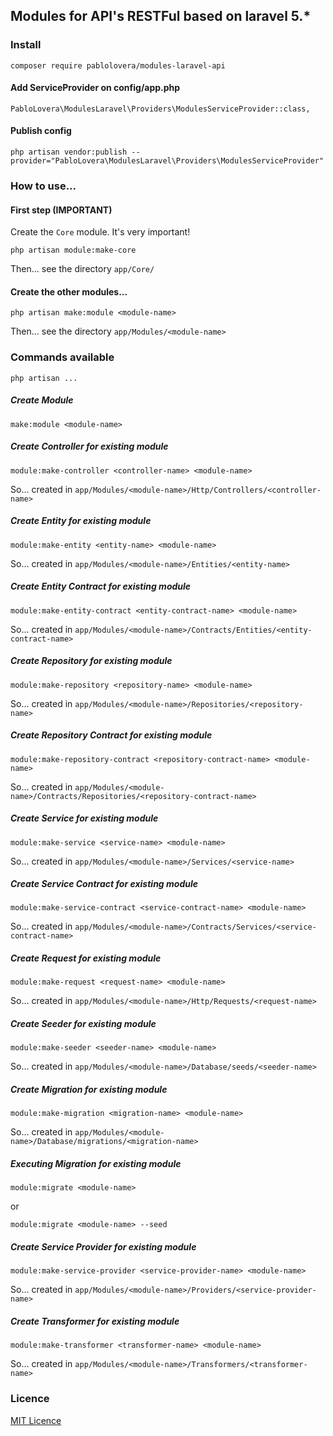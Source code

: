 ## Modules for API's RESTFul based on laravel 5.*

### Install

```
composer require pablolovera/modules-laravel-api
```

#### Add ServiceProvider on config/app.php

```
PabloLovera\ModulesLaravel\Providers\ModulesServiceProvider::class,
```

#### Publish config
```
php artisan vendor:publish --provider="PabloLovera\ModulesLaravel\Providers\ModulesServiceProvider"
```

### How to use...

#### First step (IMPORTANT)
Create the `Core` module. It's very important!
```
php artisan module:make-core
```
Then... see the directory `app/Core/`

#### Create the other modules...

```
php artisan make:module <module-name>
```
Then... see the directory `app/Modules/<module-name>`

### Commands available

`php artisan ...`

##### Create Module
```
make:module <module-name>
```

##### Create Controller for existing module
```
module:make-controller <controller-name> <module-name>
```
So... created in `app/Modules/<module-name>/Http/Controllers/<controller-name>`

##### Create Entity for existing module
```
module:make-entity <entity-name> <module-name>
```
So... created in `app/Modules/<module-name>/Entities/<entity-name>`

##### Create Entity Contract for existing module
```
module:make-entity-contract <entity-contract-name> <module-name>
```
So... created in `app/Modules/<module-name>/Contracts/Entities/<entity-contract-name>`

##### Create Repository for existing module
```
module:make-repository <repository-name> <module-name>
```
So... created in `app/Modules/<module-name>/Repositories/<repository-name>`

##### Create Repository Contract for existing module
```
module:make-repository-contract <repository-contract-name> <module-name>
```
So... created in `app/Modules/<module-name>/Contracts/Repositories/<repository-contract-name>`

##### Create Service for existing module
```
module:make-service <service-name> <module-name>
```
So... created in `app/Modules/<module-name>/Services/<service-name>`

##### Create Service Contract for existing module
```
module:make-service-contract <service-contract-name> <module-name>
```
So... created in `app/Modules/<module-name>/Contracts/Services/<service-contract-name>`

##### Create Request for existing module
```
module:make-request <request-name> <module-name>
```
So... created in `app/Modules/<module-name>/Http/Requests/<request-name>`

##### Create Seeder for existing module
```
module:make-seeder <seeder-name> <module-name>
```
So... created in `app/Modules/<module-name>/Database/seeds/<seeder-name>`

##### Create Migration for existing module
```
module:make-migration <migration-name> <module-name>
```
So... created in `app/Modules/<module-name>/Database/migrations/<migration-name>`

##### Executing Migration for existing module
```
module:migrate <module-name>
```
or
```
module:migrate <module-name> --seed
```

##### Create Service Provider for existing module
```
module:make-service-provider <service-provider-name> <module-name>
```
So... created in `app/Modules/<module-name>/Providers/<service-provider-name>`



##### Create Transformer for existing module
```
module:make-transformer <transformer-name> <module-name>
```
So... created in `app/Modules/<module-name>/Transformers/<transformer-name>`

### Licence

[MIT Licence](https://github.com/pablolovera/modules-laravel-api/blob/master/LICENSE)
